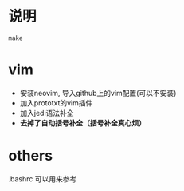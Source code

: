 # 说明
```
make
```

# vim
- 安装neovim, 导入github上的vim配置(可以不安装)
- 加入prototxt的vim插件
- 加入jedi语法补全
- **去掉了自动括号补全（括号补全真心烦）**

# others
.bashrc 可以用来参考
